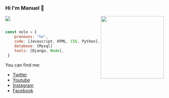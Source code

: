 ### Hi I'm Manuel 👋

<img align='center' src='https://user-images.githubusercontent.com/115747640/231031847-193b9f68-1806-4cc3-b007-0ecfb9f6d170.jpeg'> <img align='right' src='https://user-images.githubusercontent.com/5713670/87202985-820dcb80-c2b6-11ea-9f56-7ec461c497c3.gif' width='200'>




```javascript

const nolo = {
    pronouns: "he",
    code: [Javascript, HTML, CSS, Python],
    database: [Mysql]
    tools: [Django, Node],
 }
```
You can find me:
- [Twitter](https://twitter.com/manologc_salsa)
- [Youtube](https://youtube.com/manoloache)
- [Instagram](https://instagram.com/manolo_gc_salsa)
- [Facebook](https://facebook.com/manolo_ache)





